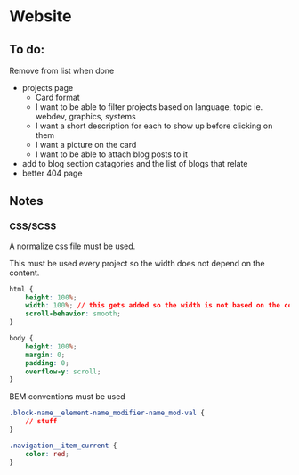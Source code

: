 # Website

## To do:

Remove from list when done

- projects page
    - Card format
    - I want to be able to filter projects based on language, topic ie. webdev,
    graphics, systems
    - I want a short description for each to show up before clicking on them
    - I want a picture on the card
    - I want to be able to attach blog posts to it
- add to blog section catagories and the list of blogs that relate
- better 404 page

## Notes

### CSS/SCSS
A normalize css file must be used.

This must be used every project so the width does not depend on the content.

```css
html {
    height: 100%;
    width: 100%; // this gets added so the width is not based on the content
    scroll-behavior: smooth;
}

body {
    height: 100%;
    margin: 0;
    padding: 0;
    overflow-y: scroll;
}
```

BEM conventions must be used

```css
.block-name__element-name_modifier-name_mod-val {
    // stuff
}

.navigation__item_current {
    color: red;
}
```